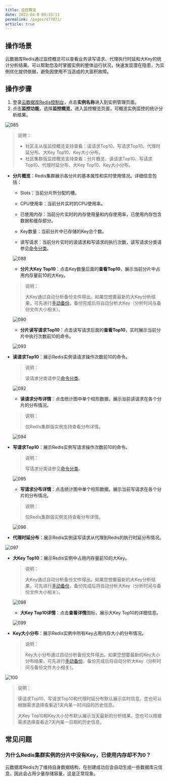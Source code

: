 ```yaml
---
title: 监控概览
date: 2022-04-8 09:33:11
permalink: /pages/477071/
article: true
---
```


## 操作场景

云数据库Redis通过监控概览可以查看业务读写请求、代理执行时延和大Key的统计分析结果。可以帮助您及时掌握实例的整体运行状况，快速发现潜在隐患，为实例优化提供依据，避免因使用不当造成的大面积故障。

## 操作步骤

1. 登录[云数据库Redis控制台](https://console.capitalonline.net/dbinstances)，点击**实例名称**进入到实例管理页面。
2. 点击**监控功能**，选择**监控概览**，进入监控概览页面，可概览实例监控的统计分析结果。

![085](../../pics/087.png)

> 说明：
>
> - 社区主从版监控概览支持查看：读请求Top10、写请求Top10、代理时延分布、大Key Top10、Key大小分布。
> - 社区集群版监控概览支持查看：分片概览、读请求Top10、写请求Top10、代理时延分布、大Key Top10、Key大小分布。

- **分片概览**：Redis集群展示各分片的基本属性和实时使用情况。详细信息包括：
  
  - Slots：当前分片所分配的槽。
  
  - CPU使用率：当前分片实时的CPU使用率。
  
  - 已使用内存：当前分片实时的内存使用量和内存使用率，已使用内存包含数据和缓存部分。
  
  - Key数量：当前分片中已存储的Key总个数。
  
  - 读写请求：当前分片实时的读请求和写请求的执行次数，读写请求分类请参见[命令分类](./02.监控指标说明.md#命令分类)。
  
  ![088](../../pics/088.png)
  
  - **分片大Key Top10**：点击Key数量后面的**查看Top10**，展示当前分片中占用内存量前10的大Key。

  > 说明：
  >
  > 大Key通过自动分析备份文件得出。如果您想要最新的大Key分析结果，可先进行[手动备份](./../../05.操作指南/05.备份与恢复/00.备份数据.md)，备份完成后将自动分析大Key（分析时间与备份文件大小相关）。
  
  ![090](../../pics/090.png)
  
  - **分片读写请求Top10**：点击读写请求后面的**查看Top10**，实时展示当前分片中执行次数前10的命令。
  
  ![093](../../pics/093.png)
  
- **读请求Top10**：展示Redis实例读请求操作次数前10的命令。

  > 说明：
  >
  > 读请求分类请参见[命令分类](./02.监控指标说明.md#命令分类)。

  ![092](../../pics/092.png)
  
  - **读请求分布详情**：点击统计图中单个柱形数据，展示当前读请求在各个分片的分布情况。
  
  > 说明：
  >
  > 仅Redis集群版实例支持查看分布详情。
  
  ![094](../../pics/094.png)
  
- **写请求Top10**：展示Redis实例写请求操作次数前10的命令。

  > 说明：
  >
  > 写请求分类请参见[命令分类](./02.监控指标说明.md#命令分类)。

  ![095](../../pics/095.png)

  - **写请求分布详情**：点击统计图中单个柱形数据，展示当前写请求在各个分片的分布情况。

  > 说明：
  >
  > 仅Redis集群版实例支持查看分布详情。

  ![096](../../pics/096.png)

- **代理时延分布**：展示Redis实例读写请求从代理到Redis的执行时延分布情况。

![097](../../pics/097.png)

- **大Key Top10**：展示Redis实例中占用内存量前10的大Key。

  > 说明：
  >
  > 大Key通过自动分析备份文件得出。如果您想要最新的大Key分析结果，可先进行[手动备份](./../../05.操作指南/05.备份与恢复/00.备份数据.md)，备份完成后将自动分析大Key（分析时间与备份文件大小相关）。

  ![098](../../pics/098.png)

  - **大Key Top10详情**：点击**查看详情**图标，展示大Key Top10的详细信息。

  ![099](../../pics/099.png)

- **Key大小分布**：展示Redis实例中所有Key占用内存大小的分布情况。

  > 说明：
  >
  > Key大小分布通过自动分析备份文件得出。如果您想要最新的Key大小分布结果，可先进行[手动备份](./../../05.操作指南/05.备份与恢复/00.备份数据.md)，备份完成后将自动分析大Key（分析时间与备份文件大小相关）。

![100](../../pics/100.png)

> 说明：
>
> 读请求Top10、写请求Top10和代理时延分布默认展示实时信息，您也可以根据需求选择查看近1天内某一时间段的历史信息。
>
> 大Key Top10和Key大小分布默认展示当天最新的分析结果，您也可以根据需求选择查看近7天内某一日期的历史信息。

## 常见问题

### 为什么Redis集群实例的分片中没有Key，已使用内存却不为0？

云数据库Redis为了维持自身数据结构，在创建成功后会自动生成一些数据库元信息，因此会占用少量存储容量，这是正常现象。


